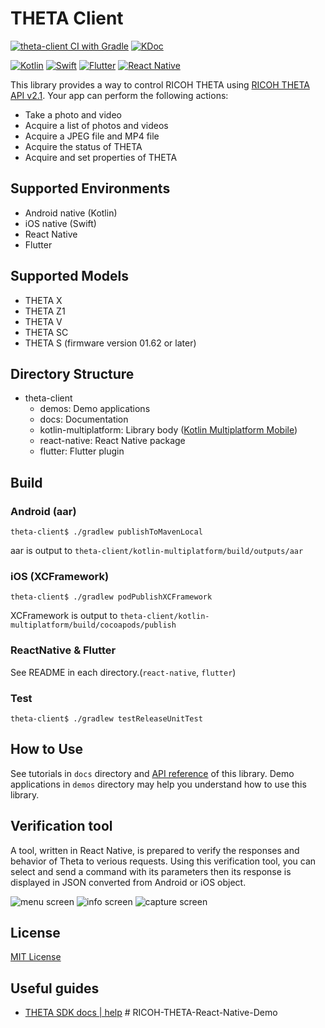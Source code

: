 # THETA Client

[![theta-client CI with Gradle](https://github.com/ricohapi/theta-client/actions/workflows/buildAndTest.yaml/badge.svg)](https://github.com/ricohapi/theta-client/actions/workflows/buildAndTest.yaml)
[![KDoc](https://img.shields.io/badge/API_reference-KDoc-green.svg)](https://ricohapi.github.io/theta-client/)

[![Kotlin](https://img.shields.io/badge/Kotlin-1.9.10-navy.svg?style=flat&logo=kotlin)](https://kotlinlang.org)
[![Swift](https://img.shields.io/badge/for_Swift-5-FF9900.svg)](https://kotlinlang.org)
[![Flutter](https://img.shields.io/badge/for_Flutter->=2.5.0-blue.svg)](https://ricohapi.github.io/theta-client/)
[![React Native](https://img.shields.io/badge/for_React_Native-0.70.8-aqua.svg)](https://ricohapi.github.io/theta-client/)


This library provides a way to control RICOH THETA using [RICOH THETA API v2.1](https://github.com/ricohapi/theta-api-specs/tree/main/theta-web-api-v2.1).
Your app can perform the following actions:
* Take a photo and video
* Acquire a list of photos and videos
* Acquire a JPEG file and MP4 file
* Acquire the status of THETA
* Acquire and set properties of THETA

## Supported Environments
* Android native (Kotlin)
* iOS native (Swift)
* React Native
* Flutter

## Supported Models
* THETA X
* THETA Z1
* THETA V
* THETA SC
* THETA S (firmware version 01.62 or later)

## Directory Structure
* theta-client
  * demos: Demo applications
  * docs: Documentation
  * kotlin-multiplatform: Library body ([Kotlin Multiplatform Mobile](https://kotlinlang.org/docs/multiplatform-mobile-getting-started.html))
  * react-native: React Native package
  * flutter: Flutter plugin

## Build

### Android (aar)
```
theta-client$ ./gradlew publishToMavenLocal
```

aar is output to `theta-client/kotlin-multiplatform/build/outputs/aar`

### iOS (XCFramework)
```
theta-client$ ./gradlew podPublishXCFramework
```

XCFramework is output to `theta-client/kotlin-multiplatform/build/cocoapods/publish`

### ReactNative & Flutter
See README in each directory.(`react-native`, `flutter`)

### Test
```
theta-client$ ./gradlew testReleaseUnitTest
```

## How to Use
See tutorials in `docs` directory and [API reference](https://ricohapi.github.io/theta-client/) of this library.
Demo applications in `demos` directory may help you understand how to use this library.

## Verification tool
A tool, written in React Native, is prepared to verify the responses and behavior of Theta to verious requests.
Using this verification tool, you can select and send a command with its parameters then its response is displayed in JSON converted from Android or iOS object.

![menu screen](docs/assets/screen_menu.jpg)
![info screen](docs/assets/screen_info.jpg)
![capture screen](docs/assets/screen_capture.jpg)

## License

[MIT License](LICENSE)

## Useful guides
* [THETA SDK docs | help](https://theta360developers.github.io/sdk/)
#   R I C O H - T H E T A - R e a c t - N a t i v e - D e m o  
 